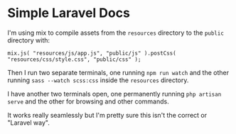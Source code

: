 # Simple Laravel Docs

I'm using mix to compile assets from the `resources` directory to the `public` directory with:

```
mix.js( "resources/js/app.js", "public/js" ).postCss( "resources/css/style.css", "public/css" );
```

Then I run two separate terminals, one running `npm run watch` and the other running `sass --watch scss:css` 
inside the `resources` directory.

I have another two terminals open, one permanently running `php artisan serve` and the other for browsing and other commands.

It works really seamlessly but I'm pretty sure this isn't the correct or "Laravel way".
